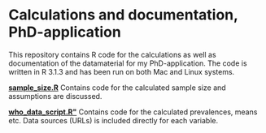 # Calculations and documentation, PhD-application

This repository contains R code for the calculations as well as documentation of the datamaterial for my PhD-application. The code is written in R 3.1.3 and has been run on both Mac and Linux systems.

[**sample_size.R**](https://github.com/eiset/Code_phd/blob/master/sample_size.R)
Contains code for the calculated sample size and assumptions are discussed.

[**who_data_script.R"**](https://github.com/eiset/Code_phd/blob/master/who_data_script.R)
Contains code for the calculated prevalences, means etc. Data sources (URLs) is included directly for each variable.
